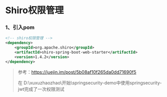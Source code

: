 # Shiro权限管理
### 1、引入pom
```xml
<!-- shiro权限管理 -->
<dependency>
    <groupId>org.apache.shiro</groupId>
    <artifactId>shiro-spring-boot-web-starter</artifactId>
    <version>1.4.2</version>
</dependency>
```
> 参考：https://juejin.im/post/5b08af10f265da0dd71690f5
>
> 在 D:\xuxuzhaozhao\开始\springsecurity-demo中使用springsecurity-jwt完成了一次权限测试